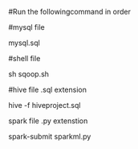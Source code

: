 #Run the followingcommand in order

#mysql file 

mysql.sql

#shell file 

sh sqoop.sh

#hive file .sql extension

hive -f hiveproject.sql

spark file .py extenstion

spark-submit sparkml.py